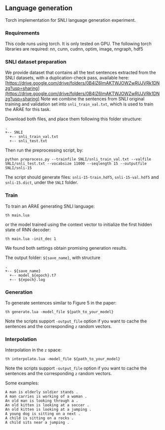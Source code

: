 ## Language generation

Torch implementation for SNLI language generation experiment.

### Requirements
This code runs using torch. It is only tested on GPU. The following torch libraries are required:
nn, cunn, cudnn, optim, image, nngraph, hdf5


### SNLI dataset preparation
We provide dataset that contains all the text sentences extracted from the SNLI datasets, with a duplication-check pass, available here:
[https://drive.google.com/drive/folders/0B4IZ6lmAKTWJOWZwRUJVRk1DNzg?usp=sharing](https://drive.google.com/drive/folders/0B4IZ6lmAKTWJOWZwRUJVRk1DNzg?usp=sharing)
Note we combine the sentences from SNLI original training and validation set into `snli_train_val.txt`, which is used to train the ARAE for this task.

Download both files, and place them following this folder structure:
```
.
+-- SNLI
  +-- snli_train_val.txt
  +-- snli_test.txt
```

Then run the preprocessing script, by:
```
python preprocess.py --trainfile SNLI/snli_train_val.txt --valfile SNLI/snli_test.txt --vocabsize 11000 --seqlength 15 --outputfile SNLI/snli-15
```
The script should generate files: `snli-15-train.hdf5`,  `snli-15-val.hdf5` and `snli-15.dict`, under the `SNLI` folder.


### Train
To train an ARAE generating SNLI language:
```
th main.lua
```
or the model trained using the context vector to initialize the first hidden state of RNN decoder:
```
th main.lua -init_dec 1
```
We found both settings obtain promising generation results.

The output folder: `${save_name}`, with structure
```
.
+-- ${save_name}
  +-- model_${epoch}.t7
  +-- ${epoch}.log
```

### Generation
To generate sentences similar to Figure 5 in the paper:
```
th generate.lua -model_file ${path_to_your_model}
```
Note the scripts support `-output_file` option if you want to cache the sentences and the corresponding `z` random vectors.

### Interpolation
Interpolation in the `z` space:
```
th interpolate.lua -model_file ${path_to_your_model}
```
Note the scripts support `-output_file` option if you want to cache the sentences and the corresponding `z` random vectors.

Some examples:
```
A man is elderly soldier stands .
A man carries is working of a woman .
An old man is looking through a .
An old kitten is looking at a soccer .
An old kitten is looking at a jumping .
A young dog is sitting on a next .
A child is sitting on a rocks .
A child sits near a jumping .
```

